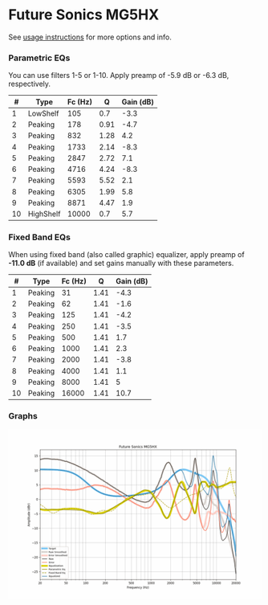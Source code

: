 # Future Sonics MG5HX
See [usage instructions](https://github.com/jaakkopasanen/AutoEq#usage) for more options and info.

### Parametric EQs
You can use filters 1-5 or 1-10. Apply preamp of -5.9 dB or -6.3 dB, respectively.

|   # | Type      |   Fc (Hz) |    Q |   Gain (dB) |
|-----|-----------|-----------|------|-------------|
|   1 | LowShelf  |       105 | 0.7  |        -3.3 |
|   2 | Peaking   |       178 | 0.91 |        -4.7 |
|   3 | Peaking   |       832 | 1.28 |         4.2 |
|   4 | Peaking   |      1733 | 2.14 |        -8.3 |
|   5 | Peaking   |      2847 | 2.72 |         7.1 |
|   6 | Peaking   |      4716 | 4.24 |        -8.3 |
|   7 | Peaking   |      5593 | 5.52 |         2.1 |
|   8 | Peaking   |      6305 | 1.99 |         5.8 |
|   9 | Peaking   |      8871 | 4.47 |         1.9 |
|  10 | HighShelf |     10000 | 0.7  |         5.7 |

### Fixed Band EQs
When using fixed band (also called graphic) equalizer, apply preamp of **-11.0 dB** (if available) and set gains manually with these parameters.

|   # | Type    |   Fc (Hz) |    Q |   Gain (dB) |
|-----|---------|-----------|------|-------------|
|   1 | Peaking |        31 | 1.41 |        -4.3 |
|   2 | Peaking |        62 | 1.41 |        -1.6 |
|   3 | Peaking |       125 | 1.41 |        -4.2 |
|   4 | Peaking |       250 | 1.41 |        -3.5 |
|   5 | Peaking |       500 | 1.41 |         1.7 |
|   6 | Peaking |      1000 | 1.41 |         2.3 |
|   7 | Peaking |      2000 | 1.41 |        -3.8 |
|   8 | Peaking |      4000 | 1.41 |         1.1 |
|   9 | Peaking |      8000 | 1.41 |         5   |
|  10 | Peaking |     16000 | 1.41 |        10.7 |

### Graphs
![](./Future%20Sonics%20MG5HX.png)
